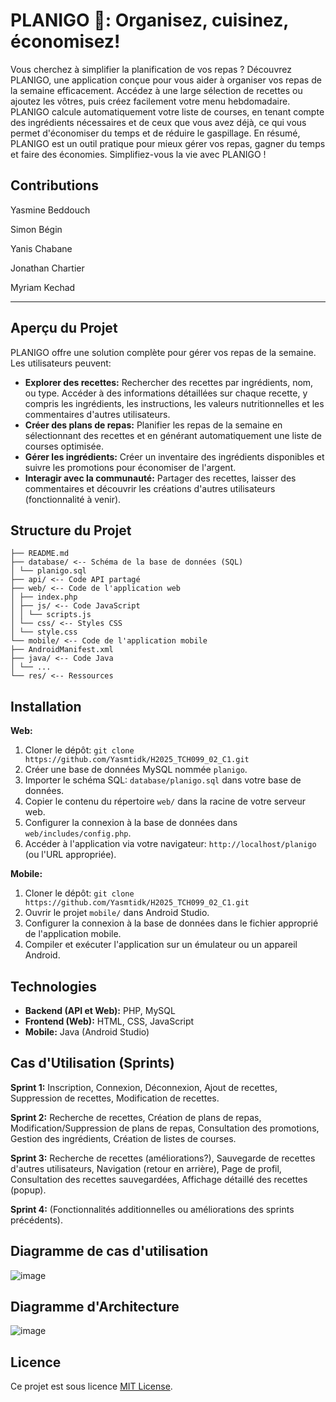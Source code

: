 # PLANIGO 🍳: Organisez, cuisinez, économisez!

Vous cherchez à simplifier la planification de vos repas ? Découvrez PLANIGO, une application conçue pour vous aider à organiser vos repas de la semaine efficacement. 
Accédez à une large sélection de recettes ou ajoutez les vôtres, puis créez facilement votre menu hebdomadaire. 
PLANIGO calcule automatiquement votre liste de courses, en tenant compte des ingrédients nécessaires et de ceux que vous avez déjà, ce qui vous permet d'économiser du temps et de réduire le gaspillage. 
En résumé, PLANIGO est un outil pratique pour mieux gérer vos repas, gagner du temps et faire des économies. Simplifiez-vous la vie avec PLANIGO !
## Contributions

Yasmine Beddouch

Simon Bégin

Yanis Chabane

Jonathan Chartier

Myriam Kechad

---


## Aperçu du Projet

PLANIGO offre une solution complète pour gérer vos repas de la semaine.  Les utilisateurs peuvent:

* **Explorer des recettes:** Rechercher des recettes par ingrédients, nom, ou type.  Accéder à des informations détaillées sur chaque recette, y compris les ingrédients, les instructions, les valeurs nutritionnelles et les commentaires d'autres utilisateurs.
* **Créer des plans de repas:**  Planifier les repas de la semaine en sélectionnant des recettes et en générant automatiquement une liste de courses optimisée.
* **Gérer les ingrédients:**  Créer un inventaire des ingrédients disponibles et suivre les promotions pour économiser de l'argent.
* **Interagir avec la communauté:**  Partager des recettes, laisser des commentaires et découvrir les créations d'autres utilisateurs (fonctionnalité à venir).


## Structure du Projet
```
├── README.md 
├── database/ <-- Schéma de la base de données (SQL)
│ └── planigo.sql
├── api/ <-- Code API partagé 
├── web/ <-- Code de l'application web
│ ├── index.php 
│ ├── js/ <-- Code JavaScript
│ │ └── scripts.js 
│ └── css/ <-- Styles CSS
│ └── style.css   
└── mobile/ <-- Code de l'application mobile
├── AndroidManifest.xml
├── java/ <-- Code Java
│ └── ... 
└── res/ <-- Ressources
```
## Installation

**Web:**

1. Cloner le dépôt: `git clone https://github.com/Yasmtidk/H2025_TCH099_02_C1.git`
2. Créer une base de données MySQL nommée `planigo`.
3. Importer le schéma SQL: `database/planigo.sql` dans votre base de données.
4. Copier le contenu du répertoire `web/` dans la racine de votre serveur web.
5. Configurer la connexion à la base de données dans `web/includes/config.php`.
6. Accéder à l'application via votre navigateur:  `http://localhost/planigo` (ou l'URL appropriée).

**Mobile:**

1. Cloner le dépôt: `git clone https://github.com/Yasmtidk/H2025_TCH099_02_C1.git`
2. Ouvrir le projet `mobile/` dans Android Studio.
3. Configurer la connexion à la base de données dans le fichier approprié de l'application mobile.
4. Compiler et exécuter l'application sur un émulateur ou un appareil Android.


## Technologies

* **Backend (API et Web):** PHP, MySQL
* **Frontend (Web):** HTML, CSS, JavaScript
* **Mobile:** Java (Android Studio)

## Cas d'Utilisation (Sprints)

**Sprint 1:** Inscription, Connexion, Déconnexion, Ajout de recettes, Suppression de recettes, Modification de recettes.

**Sprint 2:** Recherche de recettes, Création de plans de repas, Modification/Suppression de plans de repas, Consultation des promotions, Gestion des ingrédients, Création de listes de courses.

**Sprint 3:** Recherche de recettes (améliorations?), Sauvegarde de recettes d'autres utilisateurs, Navigation (retour en arrière), Page de profil, Consultation des recettes sauvegardées, Affichage détaillé des recettes (popup).

**Sprint 4:**  (Fonctionnalités additionnelles ou améliorations des sprints précédents).

## Diagramme de cas d'utilisation
![image](https://github.com/user-attachments/assets/0d341761-e468-4c91-9da3-20ca307ce53b)

## Diagramme d'Architecture
![image](https://github.com/user-attachments/assets/0dae0432-fd48-4c76-9439-2377550d5c2f)

## Licence
Ce projet est sous licence [MIT License](LICENSE).


